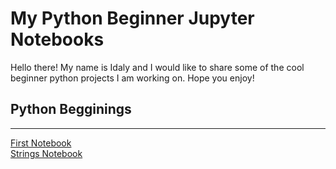 # My Python Beginner Jupyter Notebooks
Hello there! My name is Idaly and I would like to share some of the cool beginner python projects I am working on. Hope you enjoy!    
## Python Begginings
---
[First Notebook](./PY0101EN-1-1-Write_your_first_python_code.ipynb)   
[Strings Notebook](./PY0101EN-1-2-Strings.ipynb)
